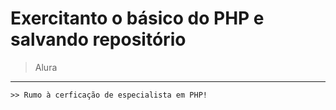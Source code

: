 # Exercitanto o básico do PHP e salvando repositório

> Alura
____

``` 
>> Rumo à cerficação de especialista em PHP!
